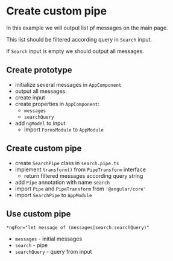 # Create custom pipe

In  this example we will output list pf messages on the main page.

This list should be filtered according query in `Search` input.

If `Search` input is empty we should output all messages.

## Create prototype

- initialize several messages in `AppComponent`
- output all messages
- create input
- create properties in `AppComponent`:
  - `messages`
  - `searchQuery`
- add `ngModel` to input
  - import `FormsModule` to `AppModule`

## Create custom pipe

- create `SearchPipe` class in `search.pipe.ts`
- implement `transform()` from `PipeTransform` interface
  - return filtered messages according query string
- add `Pipe` annotation with name `search`
- import `Pipe` and `PipeTransform` from `'@angular/core'`
- import `SearchPipe` to `AppModule`

## Use custom pipe

```
*ngFor="let message of (messages|search:searchQuery)"
```

- `messages` - initial messages
- `search` - pipe
- `searchQuery` - query from input